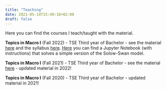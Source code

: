 ```yaml
---
title: "Teaching"
date: 2021-05-14T15:49:18+02:00
draft: false
---
```


Here you can find the courses I teach/taught with the material.

__Topics in Macro I__ (Fall 2022) - TSE Third year of Bachelor - see the material [here](https://enricomattia.github.io/fall2022/) and the syllabus [here](https://www.tse-fr.eu/sites/default/files/TSE/ecole/doc/syllabi/2020-2021/l3_s1_topics_in_macro_1_cm_lepage-saucier.pdf). [Here](https://mybinder.org/v2/gh/Enricomattia/TopicsInMacro1TD/HEAD?filepath=solow-swan.ipynb) you can find a Jupyter Notebook (with instructions) that solves a simple version of the Solow-Swan model.

__Topics in Macro I__ (Fall 2021) - TSE Third year of Bachelor - see the material [here](https://enricomattia.github.io/fall2021/) - updated material in 2022!

__Topics in Macro I__ (Fall 2020) - TSE Third year of Bachelor - updated material in 2021!
